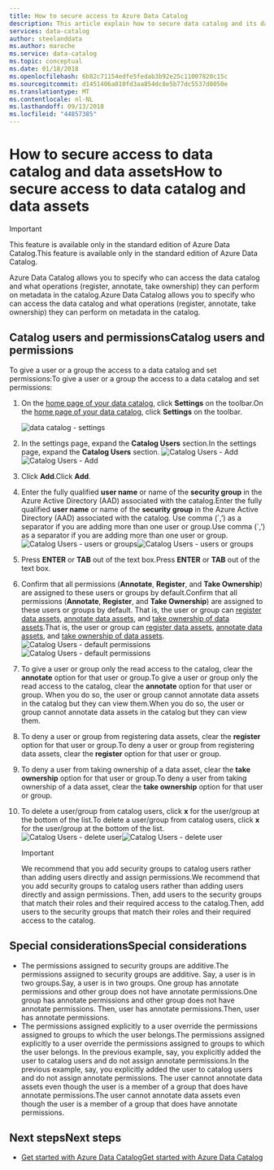 ```yaml
---
title: How to secure access to Azure Data Catalog
description: This article explain how to secure data catalog and its data assets.
services: data-catalog
author: steelanddata
ms.author: maroche
ms.service: data-catalog
ms.topic: conceptual
ms.date: 01/18/2018
ms.openlocfilehash: 6b82c71154edfe5fedab3b92e25c11007820c15c
ms.sourcegitcommit: d1451406a010fd3aa854dc8e5b77dc5537d8050e
ms.translationtype: MT
ms.contentlocale: nl-NL
ms.lasthandoff: 09/13/2018
ms.locfileid: "44857385"
---
```

# <a name="how-to-secure-access-to-data-catalog-and-data-assets"></a><span data-ttu-id="65c5d-103">How to secure access to data catalog and data assets</span><span class="sxs-lookup"><span data-stu-id="65c5d-103">How to secure access to data catalog and data assets</span></span>
> [!IMPORTANT]
> <span data-ttu-id="65c5d-104">This feature is available only in the standard edition of Azure Data Catalog.</span><span class="sxs-lookup"><span data-stu-id="65c5d-104">This feature is available only in the standard edition of Azure Data Catalog.</span></span>

<span data-ttu-id="65c5d-105">Azure Data Catalog allows you to specify who can access the data catalog and what operations (register, annotate, take ownership) they can perform on metadata in the catalog.</span><span class="sxs-lookup"><span data-stu-id="65c5d-105">Azure Data Catalog allows you to specify who can access the data catalog and what operations (register, annotate, take ownership) they can perform on metadata in the catalog.</span></span> 

## <a name="catalog-users-and-permissions"></a><span data-ttu-id="65c5d-106">Catalog users and permissions</span><span class="sxs-lookup"><span data-stu-id="65c5d-106">Catalog users and permissions</span></span>
<span data-ttu-id="65c5d-107">To give a user or a group the access to a data catalog and set permissions:</span><span class="sxs-lookup"><span data-stu-id="65c5d-107">To give a user or a group the access to a data catalog and set permissions:</span></span>

1. <span data-ttu-id="65c5d-108">On the [home page of your data catalog](http://www.azuredatacatalog.com),  click **Settings** on the toolbar.</span><span class="sxs-lookup"><span data-stu-id="65c5d-108">On the [home page of your data catalog](http://www.azuredatacatalog.com),  click **Settings** on the toolbar.</span></span>

    ![data catalog - settings](media/data-catalog-how-to-secure-catalog/data-catalog-settings.png)
2. <span data-ttu-id="65c5d-110">In the settings page, expand the **Catalog Users** section.</span><span class="sxs-lookup"><span data-stu-id="65c5d-110">In the settings page, expand the **Catalog Users** section.</span></span>
    <span data-ttu-id="65c5d-111">![Catalog Users - Add](media/data-catalog-how-to-secure-catalog/data-catalog-add-button.png)</span><span class="sxs-lookup"><span data-stu-id="65c5d-111">![Catalog Users - Add](media/data-catalog-how-to-secure-catalog/data-catalog-add-button.png)</span></span>
3. <span data-ttu-id="65c5d-112">Click **Add**.</span><span class="sxs-lookup"><span data-stu-id="65c5d-112">Click **Add**.</span></span>
4. <span data-ttu-id="65c5d-113">Enter the fully qualified **user name** or name of the **security group** in the Azure Active Directory (AAD) associated with the catalog.</span><span class="sxs-lookup"><span data-stu-id="65c5d-113">Enter the fully qualified **user name** or name of the **security group** in the Azure Active Directory (AAD) associated with the catalog.</span></span> <span data-ttu-id="65c5d-114">Use comma (\`,’) as a separator if you are adding more than one user or group.</span><span class="sxs-lookup"><span data-stu-id="65c5d-114">Use comma (\`,’) as a separator if you are adding more than one user or group.</span></span>
    <span data-ttu-id="65c5d-115">![Catalog Users - users or groups](media/data-catalog-how-to-secure-catalog/data-catalog-users-groups.png)</span><span class="sxs-lookup"><span data-stu-id="65c5d-115">![Catalog Users - users or groups](media/data-catalog-how-to-secure-catalog/data-catalog-users-groups.png)</span></span>
5. <span data-ttu-id="65c5d-116">Press **ENTER** or **TAB** out of the text box.</span><span class="sxs-lookup"><span data-stu-id="65c5d-116">Press **ENTER** or **TAB** out of the text box.</span></span> 
6.  <span data-ttu-id="65c5d-117">Confirm that all permissions (**Annotate**, **Register**, and **Take Ownership**) are assigned to these users or groups by default.</span><span class="sxs-lookup"><span data-stu-id="65c5d-117">Confirm that all permissions (**Annotate**, **Register**, and **Take Ownership**) are assigned to these users or groups by default.</span></span> <span data-ttu-id="65c5d-118">That is, the user or group can [register data assets]( data-catalog-how-to-register.md), [annotate data assets]( data-catalog-how-to-annotate.md), and [take ownership of data assets]( data-catalog-how-to-manage.md).</span><span class="sxs-lookup"><span data-stu-id="65c5d-118">That is, the user or group can [register data assets]( data-catalog-how-to-register.md), [annotate data assets]( data-catalog-how-to-annotate.md), and [take ownership of data assets]( data-catalog-how-to-manage.md).</span></span> 
    <span data-ttu-id="65c5d-119">![Catalog Users - default permissions](media/data-catalog-how-to-secure-catalog/data-catalog-default-permissions.png)</span><span class="sxs-lookup"><span data-stu-id="65c5d-119">![Catalog Users - default permissions](media/data-catalog-how-to-secure-catalog/data-catalog-default-permissions.png)</span></span>
7.  <span data-ttu-id="65c5d-120">To give a user or group only the read access to the catalog, clear the **annotate** option for that user or group.</span><span class="sxs-lookup"><span data-stu-id="65c5d-120">To give a user or group only the read access to the catalog, clear the **annotate** option for that user or group.</span></span> <span data-ttu-id="65c5d-121">When you do so, the user or group cannot annotate data assets in the catalog but they can view them.</span><span class="sxs-lookup"><span data-stu-id="65c5d-121">When you do so, the user or group cannot annotate data assets in the catalog but they can view them.</span></span> 
8.  <span data-ttu-id="65c5d-122">To deny a user or group from registering data assets, clear the **register** option for that user or group.</span><span class="sxs-lookup"><span data-stu-id="65c5d-122">To deny a user or group from registering data assets, clear the **register** option for that user or group.</span></span>
9.  <span data-ttu-id="65c5d-123">To deny a user from taking ownership of a data asset, clear the **take ownership** option for that user or group.</span><span class="sxs-lookup"><span data-stu-id="65c5d-123">To deny a user from taking ownership of a data asset, clear the **take ownership** option for that user or group.</span></span> 
10. <span data-ttu-id="65c5d-124">To delete a user/group from catalog users, click **x** for the user/group at the bottom of the list.</span><span class="sxs-lookup"><span data-stu-id="65c5d-124">To delete a user/group from catalog users, click **x** for the user/group at the bottom of the list.</span></span> 
    <span data-ttu-id="65c5d-125">![Catalog Users - delete user](media/data-catalog-how-to-secure-catalog/data-catalog-delete-user.png)</span><span class="sxs-lookup"><span data-stu-id="65c5d-125">![Catalog Users - delete user](media/data-catalog-how-to-secure-catalog/data-catalog-delete-user.png)</span></span>

    > [!IMPORTANT]
    > <span data-ttu-id="65c5d-126">We recommend that you add security groups to catalog users rather than adding users directly and assign permissions.</span><span class="sxs-lookup"><span data-stu-id="65c5d-126">We recommend that you add security groups to catalog users rather than adding users directly and assign permissions.</span></span> <span data-ttu-id="65c5d-127">Then, add users to the security groups that match their roles and their required access to the catalog.</span><span class="sxs-lookup"><span data-stu-id="65c5d-127">Then, add users to the security groups that match their roles and their required access to the catalog.</span></span>

## <a name="special-considerations"></a><span data-ttu-id="65c5d-128">Special considerations</span><span class="sxs-lookup"><span data-stu-id="65c5d-128">Special considerations</span></span>

- <span data-ttu-id="65c5d-129">The permissions assigned to security groups are additive.</span><span class="sxs-lookup"><span data-stu-id="65c5d-129">The permissions assigned to security groups are additive.</span></span> <span data-ttu-id="65c5d-130">Say, a user is in two groups.</span><span class="sxs-lookup"><span data-stu-id="65c5d-130">Say, a user is in two groups.</span></span> <span data-ttu-id="65c5d-131">One group has annotate permissions and other group does not have annotate permissions.</span><span class="sxs-lookup"><span data-stu-id="65c5d-131">One group has annotate permissions and other group does not have annotate permissions.</span></span> <span data-ttu-id="65c5d-132">Then, user has annotate permissions.</span><span class="sxs-lookup"><span data-stu-id="65c5d-132">Then, user has annotate permissions.</span></span> 
- <span data-ttu-id="65c5d-133">The permissions assigned explicitly to a user override the permissions assigned to groups to which the user belongs.</span><span class="sxs-lookup"><span data-stu-id="65c5d-133">The permissions assigned explicitly to a user override the permissions assigned to groups to which the user belongs.</span></span> <span data-ttu-id="65c5d-134">In the previous example, say, you explicitly added the user to catalog users and do not assign annotate permissions.</span><span class="sxs-lookup"><span data-stu-id="65c5d-134">In the previous example, say, you explicitly added the user to catalog users and do not assign annotate permissions.</span></span> <span data-ttu-id="65c5d-135">The user cannot annotate data assets even though the user is a member of a group that does have annotate permissions.</span><span class="sxs-lookup"><span data-stu-id="65c5d-135">The user cannot annotate data assets even though the user is a member of a group that does have annotate permissions.</span></span>

## <a name="next-steps"></a><span data-ttu-id="65c5d-136">Next steps</span><span class="sxs-lookup"><span data-stu-id="65c5d-136">Next steps</span></span>
- [<span data-ttu-id="65c5d-137">Get started with Azure Data Catalog</span><span class="sxs-lookup"><span data-stu-id="65c5d-137">Get started with Azure Data Catalog</span></span>](data-catalog-get-started.md)


